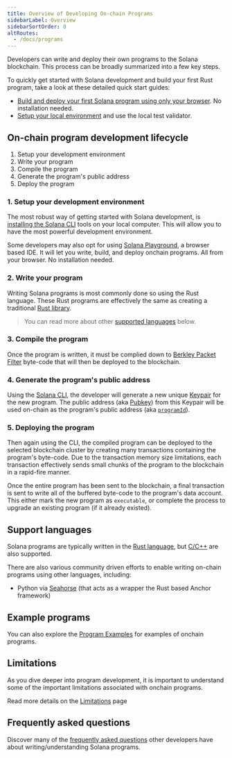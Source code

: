 ```yaml
---
title: Overview of Developing On-chain Programs
sidebarLabel: Overview
sidebarSortOrder: 0
altRoutes:
  - /docs/programs
---
```


Developers can write and deploy their own programs to the Solana blockchain.
This process can be broadly summarized into a few key steps.

<Callout title="Hello World: Get started with Solana development">

To quickly get started with Solana development and build your first Rust
program, take a look at these detailed quick start guides:

- [Build and deploy your first Solana program using only your browser](/content/guides/getstarted/hello-world-in-your-browser.md).
  No installation needed.
- [Setup your local environment](/content/guides/getstarted/setup-local-development.md)
  and use the local test validator.

</Callout>

## On-chain program development lifecycle

1. Setup your development environment
2. Write your program
3. Compile the program
4. Generate the program's public address
5. Deploy the program

### 1. Setup your development environment

The most robust way of getting started with Solana development, is
[installing the Solana CLI](https://docs.solanalabs.com/cli/install) tools on
your local computer. This will allow you to have the most powerful development
environment.

Some developers may also opt for using
[Solana Playground](https://beta.solpg.io/), a browser based IDE. It will let
you write, build, and deploy onchain programs. All from your browser. No
installation needed.

### 2. Write your program

Writing Solana programs is most commonly done so using the Rust language. These
Rust programs are effectively the same as creating a traditional
[Rust library](https://doc.rust-lang.org/rust-by-example/crates/lib.html).

> You can read more about other [supported languages](#support-languages) below.

### 3. Compile the program

Once the program is written, it must be complied down to
[Berkley Packet Filter](/docs/programs/faq.md#berkeley-packet-filter-bpf)
byte-code that will then be deployed to the blockchain.

### 4. Generate the program's public address

Using the [Solana CLI](https://docs.solanalabs.com/cli/install), the developer
will generate a new unique [Keypair](/docs/terminology.md#keypair) for the new
program. The public address (aka
[Pubkey](/docs/terminology.md#public-key-pubkey)) from this Keypair will be used
on-chain as the program's public address (aka
[`programId`](/docs/terminology.md#program-id)).

### 5. Deploying the program

Then again using the CLI, the compiled program can be deployed to the selected
blockchain cluster by creating many transactions containing the program's
byte-code. Due to the transaction memory size limitations, each transaction
effectively sends small chunks of the program to the blockchain in a rapid-fire
manner.

Once the entire program has been sent to the blockchain, a final transaction is
sent to write all of the buffered byte-code to the program's data account. This
either mark the new program as `executable`, or complete the process to upgrade
an existing program (if it already existed).

## Support languages

Solana programs are typically written in the
[Rust language](/docs/programs/lang-rust.md), but
[C/C++](/docs/programs/lang-c.md) are also supported.

There are also various community driven efforts to enable writing on-chain
programs using other languages, including:

- Python via [Seahorse](https://seahorse.dev/) (that acts as a wrapper the Rust
  based Anchor framework)

## Example programs

You can also explore the [Program Examples](/docs/programs/examples.md) for
examples of onchain programs.

## Limitations

As you dive deeper into program development, it is important to understand some
of the important limitations associated with onchain programs.

Read more details on the [Limitations](/docs/programs/limitations.md) page

## Frequently asked questions

Discover many of the [frequently asked questions](/docs/programs/faq.md) other
developers have about writing/understanding Solana programs.

